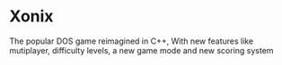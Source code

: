 # Xonix
The popular DOS game reimagined in C++, With new features like mutiplayer, difficulty levels, a new game mode and new scoring system
